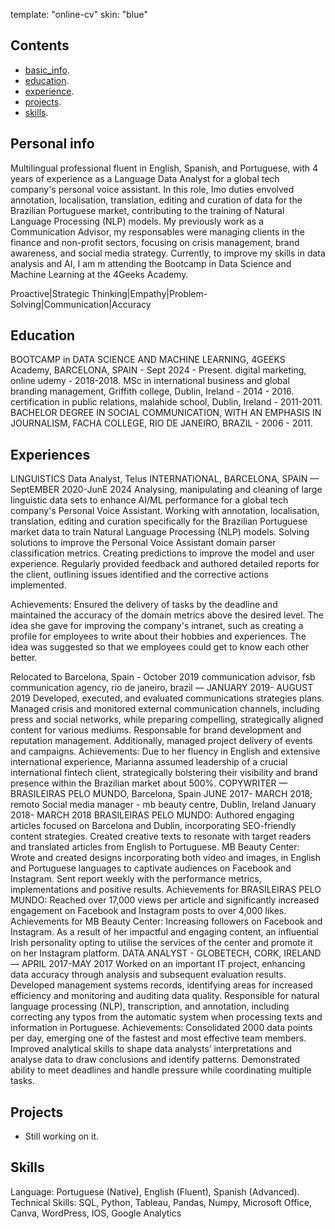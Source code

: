template: "online-cv"
skin: "blue"
 

  
## Contents

- [basic_info](#basic_info).       
- [education](#previousstudies).
- [experience](#Previousjob).
- [projects](#Describetheprojectsyou'vebuiltasadeveloper).
- [skills](#Listyourskillswithapercentageofexpertise).


## Personal info

Multilingual professional fluent in English, Spanish, and Portuguese, with 4 years of experience as a Language Data Analyst for a global tech company's personal voice assistant. In this role, Imo duties envolved annotation, localisation, translation, editing and curation of data for the Brazilian Portuguese market, contributing to the training of Natural Language Processing (NLP) models. My previously work as a Communication Advisor, my responsables were managing clients in the finance and non-profit sectors, focusing on crisis management, brand awareness, and social media strategy. Currently, to improve my skills in data analysis and AI, I am m attending the Bootcamp in Data Science and Machine Learning at the 4Geeks Academy. 

Proactive|Strategic Thinking|Empathy|Problem-Solving|Communication|Accuracy  

## Education

BOOTCAMP in DATA SCIENCE AND MACHINE LEARNING, 4GEEKS Academy, BARCELONA, SPAIN - Sept 2024 - Present. 
digital marketing, online udemy - 2018-2018. 
MSc in international business and global branding management, Griffith college, Dublin, Ireland - 2014 - 2016. 
certification in public relations, malahide school, Dublin, Ireland -  2011-2011. 
BACHELOR DEGREE IN SOCIAL COMMUNICATION, WITH AN EMPHASIS IN JOURNALISM, FACHA COLLEGE, RIO DE JANEIRO, BRAZIL - 2006 - 2011. 

## Experiences

LINGUISTICS Data Analyst, Telus INTERNATIONAL, BARCELONA, SPAIN — SeptEMBER 2020-JunE 2024 
Analysing, manipulating and cleaning of large linguistic data sets to enhance AI/ML performance for a global tech company's Personal Voice Assistant. 
Working with annotation, localisation, translation, editing and curation specifically for the Brazilian Portuguese market data to train Natural Language Processing (NLP) models.
Solving solutions to improve the Personal Voice Assistant domain parser classification metrics. Creating predictions to improve the model and user experience. Regularly provided feedback and authored detailed reports for the client, outlining issues identified and the corrective actions implemented.

Achievements: Ensured the delivery of tasks by the deadline and maintained the accuracy of the domain metrics above the desired level. The idea she gave for improving the company's intranet, such as creating a profile for employees to write about their hobbies and experiences. The idea was suggested so that we employees could get to know each other better.  

Relocated to Barcelona, Spain - October 2019
communication advisor, fsb communication agency, rio de janeiro, brazil — JANUARY 2019- AUGUST 2019
Developed, executed, and evaluated communications strategies plans. 
Managed crisis and monitored external communication channels, including press and social networks, while preparing compelling, strategically aligned content for various mediums.
Responsable for brand development and reputation management. Additionally, managed project delivery of events and campaigns. 
Achievements: Due to her fluency in English and extensive international experience, Marianna assumed leadership of a crucial international fintech client, strategically bolstering their visibility and brand presence within the Brazilian market about 500%. 
COPYWRITER — BRASILEIRAS PELO MUNDO, Barcelona, Spain JUNE 2017- MARCH 2018; remoto Social media manager - mb beauty centre, Dublin, Ireland  January 2018- MARCH 2018
BRASILEIRAS PELO MUNDO: Authored engaging articles focused on Barcelona and Dublin, incorporating SEO-friendly content strategies. Created creative texts to resonate with target readers and translated articles from English to Portuguese. 
MB Beauty Center: Wrote and created designs incorporating both video and images, in English and Portuguese languages to captivate audiences on Facebook and Instagram. Sent report weekly with the performance metrics, implementations and positive results. 
Achievements for BRASILEIRAS PELO MUNDO:  Reached over 17,000 views per article and significantly increased engagement on Facebook and Instagram posts to over 4,000 likes. Achievements  for MB Beauty Center: Increasing followers on Facebook and Instagram. As a result of her impactful and engaging content, an influential Irish personality opting to utilise the services of the center and promote it on her Instagram platform.
DATA ANALYST - GLOBETECH, CORK, IRELAND — APRIL 2017-MAY 2017
Worked on an important IT project, enhancing data accuracy through analysis and subsequent evaluation results. Developed management systems records, identifying areas for increased efficiency and monitoring and auditing data quality. 
Responsible for natural language processing (NLP), transcription, and annotation, including correcting any typos from the automatic system when processing texts and information in Portuguese. 
Achievements: Consolidated 2000 data points per day, emerging one of the fastest and most effective team members. Improved analytical skills to shape data analysts’ interpretations and analyse data to draw conclusions and identify patterns. Demonstrated ability to meet deadlines and handle pressure while  coordinating multiple tasks. 


## Projects

- Still working on it.
  
## Skills

Language: Portuguese (Native), English (Fluent), Spanish (Advanced).  Technical Skills: SQL, Python, Tableau, Pandas, Numpy, Microsoft Office, Canva, WordPress, IOS, Google Analytics
